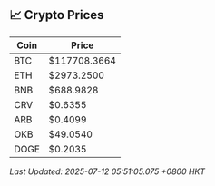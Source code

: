 ## 📈 Crypto Prices

| Coin | Price |
| ---- | ----- |
| BTC | $117708.3664 |
| ETH | $2973.2500 |
| BNB | $688.9828 |
| CRV | $0.6355 |
| ARB | $0.4099 |
| OKB | $49.0540 |
| DOGE | $0.2035 |

_Last Updated: 2025-07-12 05:51:05.075 +0800 HKT_